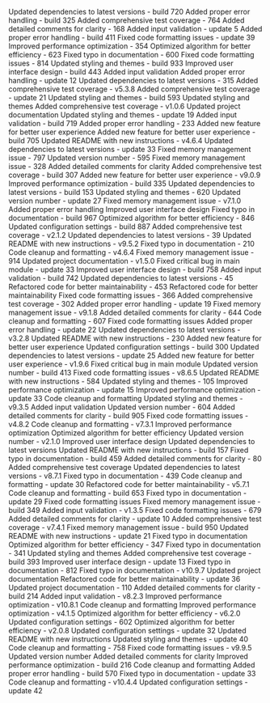 
Updated dependencies to latest versions - build 720
Added proper error handling - build 325
Added comprehensive test coverage - 764
Added detailed comments for clarity - 168
Added input validation - update 5
Added proper error handling - build 411
Fixed code formatting issues - update 39
Improved performance optimization - 354
Optimized algorithm for better efficiency - 623
Fixed typo in documentation - 600
Fixed code formatting issues - 814
Updated styling and themes - build 933
Improved user interface design - build 443
Added input validation
Added proper error handling - update 12
Updated dependencies to latest versions - 315
Added comprehensive test coverage - v5.3.8
Added comprehensive test coverage - update 21
Updated styling and themes - build 593
Updated styling and themes
Added comprehensive test coverage - v1.0.6
Updated project documentation
Updated styling and themes - update 19
Added input validation - build 719
Added proper error handling - 233
Added new feature for better user experience
Added new feature for better user experience - build 705
Updated README with new instructions - v4.6.4
Updated dependencies to latest versions - update 33
Fixed memory management issue - 797
Updated version number - 595
Fixed memory management issue - 328
Added detailed comments for clarity
Added comprehensive test coverage - build 307
Added new feature for better user experience - v9.0.9
Improved performance optimization - build 335
Updated dependencies to latest versions - build 153
Updated styling and themes - 620
Updated version number - update 27
Fixed memory management issue - v7.1.0
Added proper error handling
Improved user interface design
Fixed typo in documentation - build 967
Optimized algorithm for better efficiency - 846
Updated configuration settings - build 887
Added comprehensive test coverage - v2.1.2
Updated dependencies to latest versions - 39
Updated README with new instructions - v9.5.2
Fixed typo in documentation - 210
Code cleanup and formatting - v4.6.4
Fixed memory management issue - 914
Updated project documentation - v1.5.0
Fixed critical bug in main module - update 33
Improved user interface design - build 758
Added input validation - build 742
Updated dependencies to latest versions - 45
Refactored code for better maintainability - 453
Refactored code for better maintainability
Fixed code formatting issues - 366
Added comprehensive test coverage - 302
Added proper error handling - update 19
Fixed memory management issue - v9.1.8
Added detailed comments for clarity - 644
Code cleanup and formatting - 607
Fixed code formatting issues
Added proper error handling - update 22
Updated dependencies to latest versions - v3.2.8
Updated README with new instructions - 230
Added new feature for better user experience
Updated configuration settings - build 300
Updated dependencies to latest versions - update 25
Added new feature for better user experience - v1.9.6
Fixed critical bug in main module
Updated version number - build 413
Fixed code formatting issues - v8.6.5
Updated README with new instructions - 584
Updated styling and themes - 105
Improved performance optimization - update 15
Improved performance optimization - update 33
Code cleanup and formatting
Updated styling and themes - v9.3.5
Added input validation
Updated version number - 604
Added detailed comments for clarity - build 905
Fixed code formatting issues - v4.8.2
Code cleanup and formatting - v7.3.1
Improved performance optimization
Optimized algorithm for better efficiency
Updated version number - v2.1.0
Improved user interface design
Updated dependencies to latest versions
Updated README with new instructions - build 157
Fixed typo in documentation - build 459
Added detailed comments for clarity - 80
Added comprehensive test coverage
Updated dependencies to latest versions - v8.7.1
Fixed typo in documentation - 439
Code cleanup and formatting - update 30
Refactored code for better maintainability - v5.7.1
Code cleanup and formatting - build 653
Fixed typo in documentation - update 29
Fixed code formatting issues
Fixed memory management issue - build 349
Added input validation - v1.3.5
Fixed code formatting issues - 679
Added detailed comments for clarity - update 10
Added comprehensive test coverage - v7.4.1
Fixed memory management issue - build 950
Updated README with new instructions - update 21
Fixed typo in documentation
Optimized algorithm for better efficiency - 347
Fixed typo in documentation - 341
Updated styling and themes
Added comprehensive test coverage - build 393
Improved user interface design - update 13
Fixed typo in documentation - 812
Fixed typo in documentation - v10.9.7
Updated project documentation
Refactored code for better maintainability - update 36
Updated project documentation - 110
Added detailed comments for clarity - build 214
Added input validation - v8.2.3
Improved performance optimization - v10.8.1
Code cleanup and formatting
Improved performance optimization - v4.1.5
Optimized algorithm for better efficiency - v6.2.0
Updated configuration settings - 602
Optimized algorithm for better efficiency - v2.0.8
Updated configuration settings - update 32
Updated README with new instructions
Updated styling and themes - update 40
Code cleanup and formatting - 758
Fixed code formatting issues - v9.9.5
Updated version number
Added detailed comments for clarity
Improved performance optimization - build 216
Code cleanup and formatting
Added proper error handling - build 570
Fixed typo in documentation - update 33
Code cleanup and formatting - v10.4.4
Updated configuration settings - update 42
